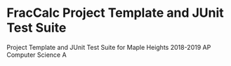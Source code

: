 # FracCalc Project Template and JUnit Test Suite
Project Template and JUnit Test Suite for Maple Heights 2018-2019 AP Computer Science A
